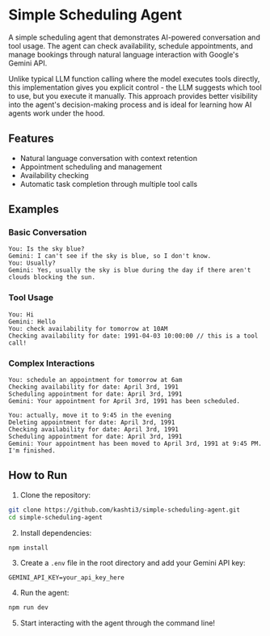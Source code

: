 # Simple Scheduling Agent

A simple scheduling agent that demonstrates AI-powered conversation and tool usage. The agent can check availability, schedule appointments, and manage bookings through natural language interaction with Google's Gemini API. 

Unlike typical LLM function calling where the model executes tools directly, this implementation gives you explicit control - the LLM suggests which tool to use, but you execute it manually.
This approach provides better visibility into the agent's decision-making process and is ideal for learning how AI agents work under the hood.

## Features

- Natural language conversation with context retention
- Appointment scheduling and management
- Availability checking
- Automatic task completion through multiple tool calls

## Examples

### Basic Conversation
```
You: Is the sky blue?
Gemini: I can't see if the sky is blue, so I don't know.
You: Usually? 
Gemini: Yes, usually the sky is blue during the day if there aren't clouds blocking the sun.
```

### Tool Usage
```
You: Hi
Gemini: Hello
You: check availability for tomorrow at 10AM
Checking availability for date: 1991-04-03 10:00:00 // this is a tool call!
```

### Complex Interactions
```
You: schedule an appointment for tomorrow at 6am
Checking availability for date: April 3rd, 1991
Scheduling appointment for date: April 3rd, 1991
Gemini: Your appointment for April 3rd, 1991 has been scheduled.

You: actually, move it to 9:45 in the evening
Deleting appointment for date: April 3rd, 1991
Checking availability for date: April 3rd, 1991
Scheduling appointment for date: April 3rd, 1991
Gemini: Your appointment has been moved to April 3rd, 1991 at 9:45 PM. I'm finished.
```

## How to Run

1. Clone the repository:
```bash
git clone https://github.com/kashti3/simple-scheduling-agent.git
cd simple-scheduling-agent
```

2. Install dependencies:
```bash
npm install
```

3. Create a `.env` file in the root directory and add your Gemini API key:
```
GEMINI_API_KEY=your_api_key_here
```

4. Run the agent:
```bash
npm run dev
```

5. Start interacting with the agent through the command line!
